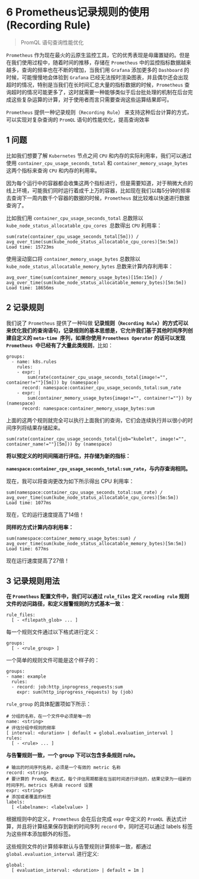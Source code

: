 # **6 Prometheus记录规则的使用(Recording Rule)**

> PromQL 语句查询性能优化

`Prometheus` 作为现在最火的云原生监控工具，它的优秀表现是毋庸置疑的。但是在我们使用过程中，随着时间的推移，存储在 `Prometheus` 中的监控指标数据越来越多，查询的频率也在不断的增加，当我们用 `Grafana` 添加更多的 `Dashboard` 的时候，可能慢慢地会体验到 `Grafana` 已经无法按时渲染图表，并且偶尔还会出现超时的情况，特别是当我们在长时间汇总大量的指标数据的时候，`Prometheus` 查询超时的情况可能更多了，这时就需要一种能够类似于后台批处理的机制在后台完成这些复杂运算的计算，对于使用者而言只需要查询这些运算结果即可。


`Prometheus`  提供一种记录规则（`Recording Rule`） 来支持这种后台计算的方式，可以实现对复杂查询的 `PromQL` 语句的性能优化，提高查询效率

## **1 问题**

比如我们想要了解 `Kubernetes` 节点之间 `CPU` 和内存的实际利用率，我们可以通过使用 `container_cpu_usage_seconds_total` 和  `container_memory_usage_bytes` 这两个指标来查询 `CPU`  和内存的利用率。

因为每个运行中的容器都会收集这两个指标进行，但是需要知道，对于稍微大点的线上环境，可能我们同时运行着成千上万的容器，比如现在我们以每5分钟的频率去查询下一周内数千个容器的数据的时候，`Prometheus` 就比较难以快速进行数据查询了。

比如我们用 `container_cpu_usage_seconds_total` 总数除以 `kube_node_status_allocatable_cpu_cores `总数得出 `CPU` 利用率：

```
sum(rate(container_cpu_usage_seconds_total[5m])) / avg_over_time(sum(kube_node_status_allocatable_cpu_cores)[5m:5m])
Load time: 15723ms
```

使用滚动窗口将 `container_memory_usage_bytes` 总数除以 `kube_node_status_allocatable_memory_bytes` 总数来计算内存利用率：

```
avg_over_time(sum(container_memory_usage_bytes)[15m:15m]) / avg_over_time(sum(kube_node_status_allocatable_memory_bytes)[5m:5m])
Load time: 18656ms
```

## **2 记录规则**


我们说了 `Prometheus` 提供了一种叫做 **记录规则（`Recording Rule`）**的方式可以来优化我们的查询语句，记录规则的基本思想是，**它允许我们基于其他时间序列创建自定义的 `meta-time `序列**，如果你使用 `Prometheus Operator` 的话可以发现 `Prometheus `中**已经有了大量此类规则**，比如：

```
groups:
  - name: k8s.rules
    rules:
    - expr: |
        sum(rate(container_cpu_usage_seconds_total{image!="", container!=""}[5m])) by (namespace)
      record: namespace:container_cpu_usage_seconds_total:sum_rate
    - expr: |
        sum(container_memory_usage_bytes{image!="", container!=""}) by (namespace)
      record: namespace:container_memory_usage_bytes:sum
```

上面的这两个规则就完全可以执行上面我们的查询，它们会连续执行并以很小的时间序列将结果存储起来。

`sum(rate(container_cpu_usage_seconds_total{job="kubelet", image!="", container_name!=""}[5m])) by (namespace)` 

**将以预定义的时间间隔进行评估，并存储为新的指标：**

**`namespace:container_cpu_usage_seconds_total:sum_rate`，与内存查询相同。**

现在，我可以将查询更改为如下所示得出 CPU 利用率：

```
sum(namespace:container_cpu_usage_seconds_total:sum_rate) / avg_over_time(sum(kube_node_status_allocatable_cpu_cores)[5m:5m])
Load time: 1077ms
```

现在，它的运行速度提高了14倍！

**同样的方式计算内存利用率：**

```
sum(namespace:container_memory_usage_bytes:sum) / avg_over_time(sum(kube_node_status_allocatable_memory_bytes)[5m:5m])
Load time: 677ms
```

现在运行速度提高了27倍！

## **3 记录规则用法**

**在 `Prometheus` 配置文件中，我们可以通过 `rule_files` 定义 `recoding rule` 规则文件的访问路径，和定义报警规则的方式基本一致**：

```
rule_files:
  [ - <filepath_glob> ... ]
```

每一个规则文件通过以下格式进行定义：

```
groups:
  [ - <rule_group> ]
```

一个简单的规则文件可能是这个样子的：

```
groups:
- name: example
  rules:
  - record: job:http_inprogress_requests:sum
    expr: sum(http_inprogress_requests) by (job)
```

`rule_group` 的具体配置项如下所示：

```
# 分组的名称，在一个文件中必须是唯一的
name: <string>
# 评估分组中规则的频率
[ interval: <duration> | default = global.evaluation_interval ]
rules:
  [ - <rule> ... ]
```

**与告警规则一致，一个 group 下可以包含多条规则 rule。**

```
# 输出的时间序列名称，必须是一个有效的 metric 名称
record: <string>
# 要计算的 PromQL 表达式，每个评估周期都是在当前时间进行评估的，结果记录为一组新的时间序列，metrics 名称由 record 设置
expr: <string>
# 添加或者覆盖的标签
labels:
  [ <labelname>: <labelvalue> ]
```

根据规则中的定义，`Prometheus` 会在后台完成 `expr` 中定义的 `PromQL `表达式计算，并且将计算结果保存到新的时间序列 `record` 中，同时还可以通过 labels 标签为这些样本添加额外的标签。


这些规则文件的计算频率默认与告警规则计算频率一致，都通过 `global.evaluation_interval` 进行定义:

```
global:
  [ evaluation_interval: <duration> | default = 1m ]
```